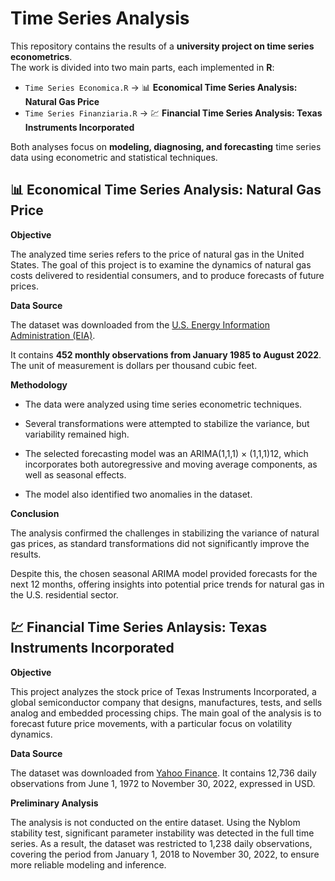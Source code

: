 # Time Series Analysis

This repository contains the results of a **university project on time series econometrics**.  
The work is divided into two main parts, each implemented in **R**:

- `Time Series Economica.R` → 📊 **Economical Time Series Analysis: Natural Gas Price**  
- `Time Series Finanziaria.R` → 💹 **Financial Time Series Analysis: Texas Instruments Incorporated**

Both analyses focus on **modeling, diagnosing, and forecasting** time series data using econometric and statistical techniques.

## 📊 Economical Time Series Analysis: Natural Gas Price

**Objective**

The analyzed time series refers to the price of natural gas in the United States.
The goal of this project is to examine the dynamics of natural gas costs delivered to residential consumers, and to produce forecasts of future prices.

**Data Source**

The dataset was downloaded from the [U.S. Energy Information Administration (EIA)](https://www.eia.gov/totalenergy/data/monthly/).

It contains **452 monthly observations from January 1985 to August 2022**.
The unit of measurement is dollars per thousand cubic feet.

**Methodology**

- The data were analyzed using time series econometric techniques.

- Several transformations were attempted to stabilize the variance, but variability remained high.

- The selected forecasting model was an ARIMA(1,1,1) × (1,1,1)12, which incorporates both autoregressive and moving average components, as well as seasonal effects.

- The model also identified two anomalies in the dataset.

**Conclusion**

The analysis confirmed the challenges in stabilizing the variance of natural gas prices, as standard transformations did not significantly improve the results.

Despite this, the chosen seasonal ARIMA model provided forecasts for the next 12 months, offering insights into potential price trends for natural gas in the U.S. residential sector.


## 💹 Financial Time Series Anlaysis: Texas Instruments Incorporated

**Objective**

This project analyzes the stock price of Texas Instruments Incorporated, a global semiconductor company that designs, manufactures, tests, and sells analog and embedded processing chips.
The main goal of the analysis is to forecast future price movements, with a particular focus on volatility dynamics.

**Data Source**

The dataset was downloaded from [Yahoo Finance](https://finance.yahoo.com/).
It contains 12,736 daily observations from June 1, 1972 to November 30, 2022, expressed in USD.

**Preliminary Analysis**

The analysis is not conducted on the entire dataset.
Using the Nyblom stability test, significant parameter instability was detected in the full time series.
As a result, the dataset was restricted to 1,238 daily observations, covering the period from January 1, 2018 to November 30, 2022, to ensure more reliable modeling and inference.
